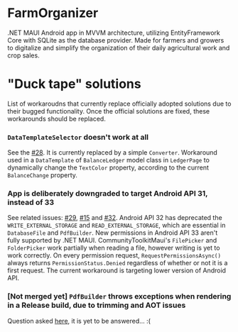 # FarmOrganizer
.NET MAUI Android app in MVVM architecture, utilizing EntityFramework Core with SQLite as the database provider. Made for farmers and growers to digitalize and simplify the organization of their daily agricultural work and crop sales.
# "Duck tape" solutions
List of workaroudns that currently replace officially adopted solutions due to their bugged functionality. Once the official solutions are fixed, these workarounds should be replaced.

### `DataTemplateSelector` doesn't work at all
See the [#28](https://github.com/MaxKolac/FarmOrganizer/pull/28).
It is currently replaced by a simple `Converter`. Workaround used in a `DataTemplate` of `BalanceLedger` model class in `LedgerPage` to dynamically change the `TextColor` property, according to the current `BalanceChange` property.

### App is deliberately downgraded to target Android API 31, instead of 33
See related issues: [#29](https://github.com/MaxKolac/FarmOrganizer/issues/29), [#15](https://github.com/MaxKolac/FarmOrganizer/issues/15) and [#32](https://github.com/MaxKolac/FarmOrganizer/pull/32). Android API 32 has deprecated the `WRITE_EXTERNAL_STORAGE` and `READ_EXTERNAL_STORAGE`, which are essential in `DatabaseFile` and `PdfBuilder`. New permissions in Android API 33 aren't fully supported by .NET MAUI. CommunityToolkitMaui's `FilePicker` and `FolderPicker` work partially when reading a file, however writing is yet to work correctly. On every permission request, `RequestPermissionsAsync()` always returns `PermissionStatus.Denied` regardless of whether or not it is a first request. The current workaround is targeting lower version of Android API.

### \[Not merged yet\] `PdfBuilder` throws exceptions when rendering in a Release build, due to trimming and AOT issues
Question asked [here](https://stackoverflow.com/questions/77344191/how-to-trim-dependencies-in-a-net-maui-android-app), it is yet to be answered... :(
